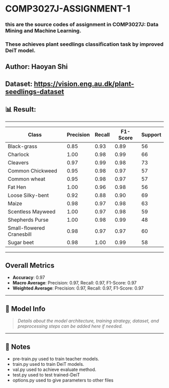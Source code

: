 # COMP3027J-ASSIGNMENT-1
### this are the source codes of assignment in COMP3027J: Data Mining and Machine Learning.
### These achieves plant seedlings classification task by improved DeiT model.
## Author: Haoyan Shi
## Dataset: https://vision.eng.au.dk/plant-seedlings-dataset
## 📊 Result:
---

| Class                        | Precision | Recall | F1-Score | Support |
|-----------------------------|-----------|--------|----------|---------|
| Black-grass                 | 0.85      | 0.93   | 0.89     | 56      |
| Charlock                    | 1.00      | 0.98   | 0.99     | 66      |
| Cleavers                    | 0.97      | 0.99   | 0.98     | 73      |
| Common Chickweed            | 0.95      | 0.98   | 0.97     | 57      |
| Common wheat                | 0.95      | 0.98   | 0.97     | 57      |
| Fat Hen                     | 1.00      | 0.96   | 0.98     | 56      |
| Loose Silky-bent            | 0.92      | 0.88   | 0.90     | 69      |
| Maize                       | 0.98      | 0.97   | 0.98     | 63      |
| Scentless Mayweed           | 1.00      | 0.97   | 0.98     | 59      |
| Shepherds Purse             | 1.00      | 0.98   | 0.99     | 48      |
| Small-flowered Cranesbill   | 0.98      | 0.97   | 0.97     | 60      |
| Sugar beet                  | 0.98      | 1.00   | 0.99     | 58      |

---
## Overall Metrics

- **Accuracy**: 0.97  
- **Macro Average**: Precision: 0.97, Recall: 0.97, F1-Score: 0.97  
- **Weighted Average**: Precision: 0.97, Recall: 0.97, F1-Score: 0.97

---

## 🧠 Model Info

> _Details about the model architecture, training strategy, dataset, and preprocessing steps can be added here if needed._

---

## 📌 Notes
- pre-train.py used to train teacher models.
- train.py used to train DeiT models.
- val.py used to achieve evaluate method.
- test.py used to test trained-DeiT
- options.py used to give parameters to other files
